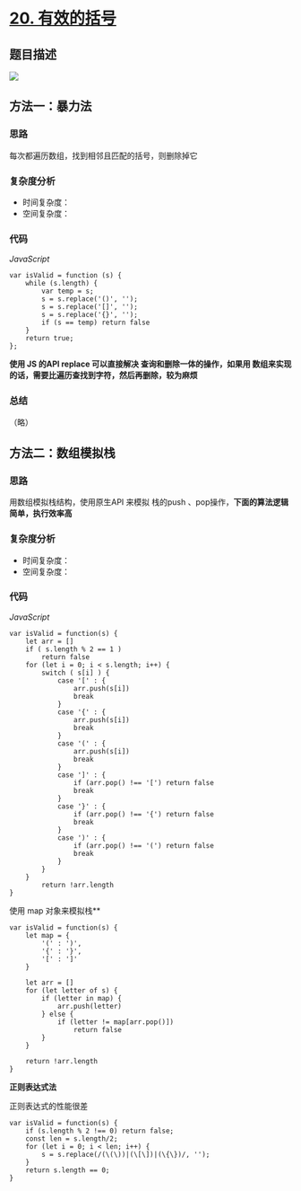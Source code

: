 

# [20. 有效的括号](https://leetcode-cn.com/problems/valid-parentheses/)

## 题目描述

![](https://cdn.jsdelivr.net/gh/yummy-zc/image-warehouse/images/algorithmimage-20200811102423887.png)

## 方法一：**暴力法**

### 思路

每次都遍历数组，找到相邻且匹配的括号，则删除掉它

### 复杂度分析

- 时间复杂度：
- 空间复杂度：

### 代码

*JavaScript*

```JS
var isValid = function (s) {
    while (s.length) {
        var temp = s;
        s = s.replace('()', '');
        s = s.replace('[]', '');
        s = s.replace('{}', '');
        if (s == temp) return false
    }
    return true;
};
```

**使用 JS 的API  replace 可以直接解决 查询和删除一体的操作，如果用 数组来实现的话，需要比遍历查找到字符，然后再删除，较为麻烦** 

### **总结**

（略）

## 方法二：**数组模拟栈**

### 思路

用数组模拟栈结构，使用原生API 来模拟 栈的push 、pop操作，**下面的算法逻辑简单，执行效率高**

### 复杂度分析

- 时间复杂度：
- 空间复杂度：

### 代码

*JavaScript*

```JS
var isValid = function(s) {
    let arr = []
    if ( s.length % 2 == 1 )
        return false
    for (let i = 0; i < s.length; i++) {
        switch ( s[i] ) {
            case '[' : {
                arr.push(s[i])
                break
            }
            case '{' : {
                arr.push(s[i])
                break   
            }
            case '(' : {
                arr.push(s[i])
                break   
            }               
            case ']' : {
                if (arr.pop() !== '[') return false
                break   
            }
            case '}' : {
                if (arr.pop() !== '{') return false
                break
            }
            case ')' : {                
                if (arr.pop() !== '(') return false
                break
            }
        }
    }
        return !arr.length
}
```

使用 map 对象来模拟栈**

```JS
var isValid = function(s) {
    let map = {
        '(' : ')',
        '{' : '}',
        '[' : ']'
    }
    
    let arr = []
    for (let letter of s) {
        if (letter in map) {
            arr.push(letter)
        } else {
            if (letter != map[arr.pop()])
                return false
        }
    }
    
    return !arr.length
}
```

**正则表达式法**

正则表达式的性能很差

```JS
var isValid = function(s) {
    if (s.length % 2 !== 0) return false;
    const len = s.length/2;
    for (let i = 0; i < len; i++) {
        s = s.replace(/(\(\))|(\[\])|(\{\})/, '');
    }
    return s.length == 0;
}
```



